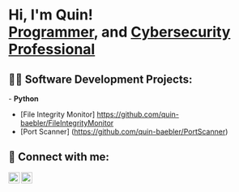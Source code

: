 <h1>Hi, I'm Quin! <br/><a href="https://github.com/quin-baebler">Programmer</a>, and <a href="www.linkedin.com/in/
quin-baebler">Cybersecurity Professional</a></h1>

<h2>👨‍💻 Software Development Projects:</h2>
- <b>Python</b>

   - [File Integrity Monitor] https://github.com/quin-baebler/FileIntegrityMonitor
   - [Port Scanner] (https://github.com/quin-baebler/PortScanner)



<h2> 🤳 Connect with me:</h2>

[<img align="left" alt="QuinBaebler | LinkedIn" width="22px" src="https://cdn.jsdelivr.net/npm/simple-icons@v3/icons/linkedin.svg" />][linkedin]
[<img align="left" alt="QuinBaebler | LinkedIn" width="22px" src="https://cdn.jsdelivr.net/npm/simple-icons@3.13.0/icons/gmail.svg" />][linkedin]


[linkedin]: "www.linkedin.com/in/quin-baebler"
[gmail]: "qbaebler19@gmail.com



<!--
**quin-baebler/quin-baebler** is a ✨ _special_ ✨ repository because its `README.md` (this file) appears on your GitHub profile.

Here are some ideas to get you started:

- 🔭 I’m currently working on ...
- 🌱 I’m currently learning ...
- 👯 I’m looking to collaborate on ...
- 🤔 I’m looking for help with ...
- 💬 Ask me about ...
- 📫 How to reach me: ...
- 😄 Pronouns: ...
- ⚡ Fun fact: ...
-->
